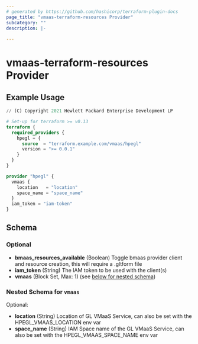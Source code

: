 ```yaml
---
# generated by https://github.com/hashicorp/terraform-plugin-docs
page_title: "vmaas-terraform-resources Provider"
subcategory: ""
description: |-
  
---
```


# vmaas-terraform-resources Provider



## Example Usage

```terraform
// (C) Copyright 2021 Hewlett Packard Enterprise Development LP

# Set-up for terraform >= v0.13
terraform {
  required_providers {
    hpegl = {
      source  = "terraform.example.com/vmaas/hpegl"
      version = ">= 0.0.1"
    }
  }
}

provider "hpegl" {
  vmaas {
    location   = "location"
    space_name = "space_name"
  }
  iam_token = "iam-token"
}
```

<!-- schema generated by tfplugindocs -->
## Schema

### Optional

- **bmaas_resources_available** (Boolean) Toggle bmaas provider client and resource creation, this will require a .gltform file
- **iam_token** (String) The IAM token to be used with the client(s)
- **vmaas** (Block Set, Max: 1) (see [below for nested schema](#nestedblock--vmaas))

<a id="nestedblock--vmaas"></a>
### Nested Schema for `vmaas`

Optional:

- **location** (String) Location of GL VMaaS Service, can also be set with the HPEGL_VMAAS_LOCATION env var
- **space_name** (String) IAM Space name of the GL VMaaS Service, can also be set with the HPEGL_VMAAS_SPACE_NAME env var
